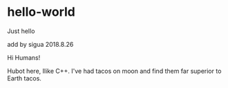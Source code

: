 # hello-world
Just hello

add by sigua 2018.8.26

Hi Humans!

Hubot here, Ilike C++.
I've had tacos on moon and find them far superior to Earth tacos.
